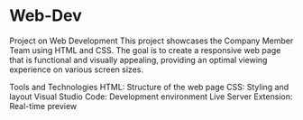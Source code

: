 # Web-Dev
Project on Web Development
This project showcases the Company Member Team using HTML and CSS. The goal is to create a responsive web page that is functional and visually appealing, providing an optimal viewing experience on various screen sizes.

Tools and Technologies
HTML: Structure of the web page
CSS: Styling and layout
Visual Studio Code: Development environment
Live Server Extension: Real-time preview


